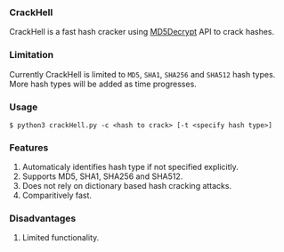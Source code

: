 ### CrackHell
CrackHell is a fast hash cracker using [MD5Decrypt](https://md5decrypt.net/en/) API to crack hashes.

### Limitation
Currently CrackHell is limited to `MD5`, `SHA1`, `SHA256` and `SHA512` hash types. More hash types will be added as time progresses.

### Usage 
```
$ python3 crackHell.py -c <hash to crack> [-t <specify hash type>]
```
### Features 
1. Automaticaly identifies hash type if not specified explicitly.
2. Supports MD5, SHA1, SHA256 and SHA512.
3. Does not rely on dictionary based hash cracking attacks.
4. Comparitively fast.

### Disadvantages 
1. Limited functionality.
